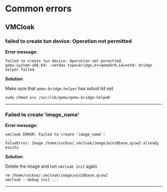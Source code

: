 # Common errors

## VMCloak

### failed to create tun device: Operation not permitted

**Error message:**

    failed to create tun device: Operation not permitted
    qemu-system-x86_64: -netdev type=bridge,br=qemubr0,id=net0: bridge helper failed

**Solution**

Make sure that `qemu-bridge-helper` has setuid bit set

    sudo chmod u+s /usr/lib/qemu/qemu-bridge-helpeR

---

### Failed to create 'image_name'

**Error message:**

    vmcloak ERROR: Failed to create 'image_name':
    ...
    ValueError: Image /home/cuckoo/.vmcloak/image/win10base.qcow2 already exists

**Solution**

Delete the image and run `vmcloak init` again

    rm /home/cuckoo/.vmcloak/image/win10base.qcow2
    vmcloak --debug init ...

---
